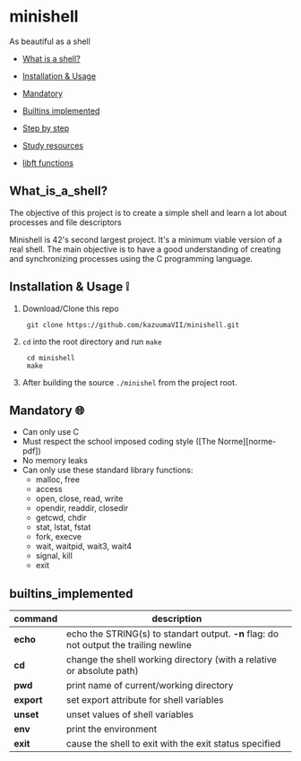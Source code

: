 # minishell
As beautiful as a shell

* [What is a shell?](#What_is_a_shell?)
* [Installation & Usage](#Installation_&_Usage)
* [Mandatory](#Mandatory)
* [Builtins implemented](#builtins_implemented)
* [Step by step](#step_by_step)

* [Study resources](#study_resources)
* [libft functions](#libft_functions)

## What_is_a_shell? 

The objective of this project is to create a simple shell and learn a lot about processes and file descriptors

Minishell is 42's second largest project. It's a minimum viable version of a real shell. The main objective is to have a good understanding of creating and synchronizing processes using the C programming language.


## Installation & Usage ❕

1. Download/Clone this repo

        git clone https://github.com/kazuumaVII/minishell.git
2. `cd` into the root directory and run `make`

        cd minishell
        make

3. After building the source `./minishel` from the project root.


## Mandatory 🌐

- Can only use C
- Must respect the school imposed coding style ([The Norme][norme-pdf])
- No memory leaks
- Can only use these standard library functions:
    - malloc, free
    - access
    - open, close, read, write
    - opendir, readdir, closedir
    - getcwd, chdir
    - stat, lstat, fstat
    - fork, execve
    - wait, waitpid, wait3, wait4
    - signal, kill
    - exit

## builtins_implemented

command | description  |
---|------|
**echo** | echo the STRING(s) to standart output. **-n** flag: do not output the trailing newline |
**cd** | change the shell working directory	(with a relative or absolute path)|
**pwd** | print name of current/working directory	|
**export** | set export attribute for shell variables | 
**unset** | unset values of shell variables |
**env** | print the environment	| 
**exit** | cause the shell to exit with the exit status specified	| 
